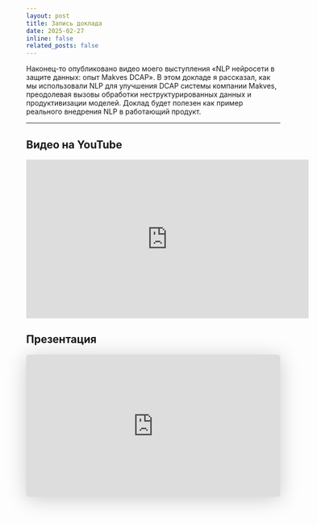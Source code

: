 ```yaml
---
layout: post
title: Запись доклада
date: 2025-02-27
inline: false
related_posts: false
---
```


Наконец-то опубликовано видео моего выступления «NLP нейросети в защите данных: опыт Makves DCAP». В этом докладе я рассказал, как мы использовали NLP для улучшения DCAP системы компании Makves, преодолевая вызовы обработки неструктурированных данных и продуктивизации моделей. Доклад будет полезен как пример реального внедрения NLP в работающий продукт.

---

## Видео на YouTube

<iframe width="560" height="315" src="https://www.youtube.com/embed/JuqSBkRpr1Y?si=DO56uGbE2t6V_5bB" title="YouTube video player" frameborder="0" allow="accelerometer; autoplay; clipboard-write; encrypted-media; gyroscope; picture-in-picture; web-share" referrerpolicy="strict-origin-when-cross-origin" allowfullscreen></iframe>

## Презентация

<iframe class="speakerdeck-iframe" style="border: 0px; background: rgba(0, 0, 0, 0.1) padding-box; margin: 0px; padding: 0px; border-radius: 6px; box-shadow: rgba(0, 0, 0, 0.2) 0px 5px 40px; width: 100%; height: auto; aspect-ratio: 560 / 314;" frameborder="0" src="https://speakerdeck.com/player/eaa9bf0dae414e82b92625a22efd88f7" title="Moscow Python Meetup №98 Михаил Васильев (Маквес, Старший специалист по машинному обучению). NLP нейросети в защите данных: опыт Makves DCAP" allowfullscreen="true" data-ratio="1.78343949044586"></iframe>
